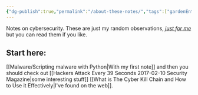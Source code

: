 ```yaml
---
{"dg-publish":true,"permalink":"/about-these-notes/","tags":["gardenEntry"],"created":"","updated":""}
---
```



Notes on cybersecurity. These are just my random observations, *[just for me](https://notes.andymatuschak.org/zXDPrYcxUSZbF5M8vM5Y1U9)* but you can read them if you like.

## Start here:

[[Malware/Scripting malware with Python\|With my first note]] and then you should check out [[Hackers Attack Every 39 Seconds  2017-02-10  Security Magazine\|some interesting stuff]] [[What is The Cyber Kill Chain and How to Use it Effectively\|I've found on the web]].